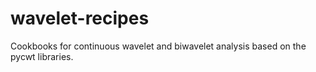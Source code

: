 # wavelet-recipes

Cookbooks for continuous wavelet and biwavelet analysis based on the pycwt libraries.

